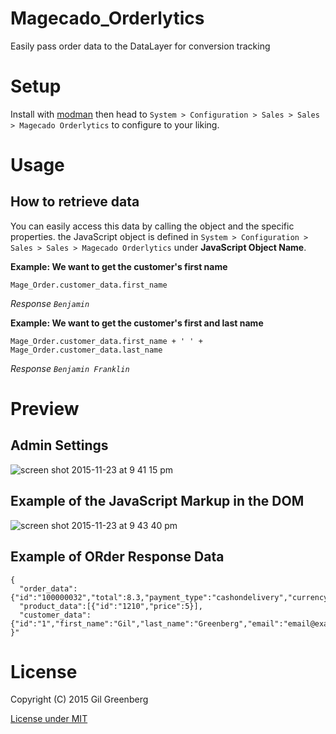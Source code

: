# Magecado_Orderlytics
Easily pass order data to the DataLayer for conversion tracking

# Setup
Install with [modman](https://github.com/colinmollenhour/modman) then head to `System > Configuration > Sales > Sales > Magecado Orderlytics` to configure to your liking.

# Usage
## How to retrieve data

You can easily access this data by calling the object and the specific properties. the JavaScript object is defined in `System > Configuration > Sales > Sales > Magecado Orderlytics` under **JavaScript Object Name**.


**Example: We want to get the customer's first name**
```
Mage_Order.customer_data.first_name
```
*Response `Benjamin`*

**Example: We want to get the customer's first and last name**

```
Mage_Order.customer_data.first_name + ' ' + Mage_Order.customer_data.last_name
```
*Response `Benjamin Franklin`*

# Preview
## Admin Settings
![screen shot 2015-11-23 at 9 41 15 pm](https://cloud.githubusercontent.com/assets/3484527/11356384/4e1c2c42-922b-11e5-8c9d-1e45537d5cca.png)

## Example of the JavaScript Markup in the DOM
![screen shot 2015-11-23 at 9 43 40 pm](https://cloud.githubusercontent.com/assets/3484527/11356385/4e1ea63e-922b-11e5-8b2e-2cf3212dff5d.png)

## Example of ORder Response Data

```
{
  "order_data":{"id":"100000032","total":8.3,"payment_type":"cashondelivery","currency_code":"GBP"},
  "product_data":[{"id":"1210","price":5}],
  "customer_data":{"id":"1","first_name":"Gil","last_name":"Greenberg","email":"email@example.com"}
}"
```

# License

Copyright (C) 2015 Gil Greenberg

[License under MIT](LICENSE.txt)
